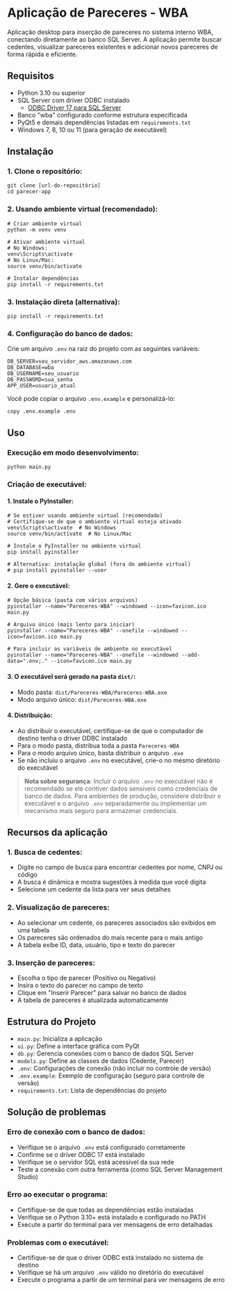 # Aplicação de Pareceres - WBA

Aplicação desktop para inserção de pareceres no sistema interno WBA, conectando diretamente ao banco SQL Server. A aplicação permite buscar cedentes, visualizar pareceres existentes e adicionar novos pareceres de forma rápida e eficiente.

## Requisitos

- Python 3.10 ou superior
- SQL Server com driver ODBC instalado
  - [ODBC Driver 17 para SQL Server](https://go.microsoft.com/fwlink/?linkid=2168524)
- Banco "wba" configurado conforme estrutura especificada
- PyQt5 e demais dependências listadas em `requirements.txt`
- Windows 7, 8, 10 ou 11 (para geração de executável)

## Instalação

### 1. Clone o repositório:
```
git clone [url-do-repositório]
cd parecer-app
```

### 2. Usando ambiente virtual (recomendado):
```
# Criar ambiente virtual
python -m venv venv

# Ativar ambiente virtual
# No Windows:
venv\Scripts\activate
# No Linux/Mac:
source venv/bin/activate

# Instalar dependências
pip install -r requirements.txt
```

### 3. Instalação direta (alternativa):
```
pip install -r requirements.txt
```

### 4. Configuração do banco de dados:
Crie um arquivo `.env` na raiz do projeto com as seguintes variáveis:
```
DB_SERVER=seu_servidor_aws.amazonaws.com
DB_DATABASE=wba
DB_USERNAME=seu_usuario
DB_PASSWORD=sua_senha
APP_USER=usuario_atual
```

Você pode copiar o arquivo `.env.example` e personalizá-lo:
```
copy .env.example .env
```

## Uso

### Execução em modo desenvolvimento:
```
python main.py
```

### Criação de executável:

#### 1. Instale o PyInstaller:
```
# Se estiver usando ambiente virtual (recomendado)
# Certifique-se de que o ambiente virtual esteja ativado
venv\Scripts\activate  # No Windows
source venv/bin/activate  # No Linux/Mac

# Instale o PyInstaller no ambiente virtual
pip install pyinstaller

# Alternativa: instalação global (fora do ambiente virtual)
# pip install pyinstaller --user
```

#### 2. Gere o executável:
```
# Opção básica (pasta com vários arquivos)
pyinstaller --name="Pareceres-WBA" --windowed --icon=favicon.ico main.py

# Arquivo único (mais lento para iniciar)
pyinstaller --name="Pareceres-WBA" --onefile --windowed --icon=favicon.ico main.py

# Para incluir as variáveis de ambiente no executável
pyinstaller --name="Pareceres-WBA" --onefile --windowed --add-data=".env;." --icon=favicon.ico main.py
```

#### 3. O executável será gerado na pasta `dist/`:
- Modo pasta: `dist/Pareceres-WBA/Pareceres-WBA.exe`
- Modo arquivo único: `dist/Pareceres-WBA.exe`

#### 4. Distribuição:
- Ao distribuir o executável, certifique-se de que o computador de destino tenha o driver ODBC instalado
- Para o modo pasta, distribua toda a pasta `Pareceres-WBA`
- Para o modo arquivo único, basta distribuir o arquivo `.exe`
- Se não incluiu o arquivo `.env` no executável, crie-o no mesmo diretório do executável

> **Nota sobre segurança**: Incluir o arquivo `.env` no executável não é recomendado se ele contiver dados sensíveis como credenciais de banco de dados. Para ambientes de produção, considere distribuir o executável e o arquivo `.env` separadamente ou implementar um mecanismo mais seguro para armazenar credenciais.

## Recursos da aplicação

### 1. Busca de cedentes:
- Digite no campo de busca para encontrar cedentes por nome, CNPJ ou código
- A busca é dinâmica e mostra sugestões à medida que você digita
- Selecione um cedente da lista para ver seus detalhes

### 2. Visualização de pareceres:
- Ao selecionar um cedente, os pareceres associados são exibidos em uma tabela
- Os pareceres são ordenados do mais recente para o mais antigo
- A tabela exibe ID, data, usuário, tipo e texto do parecer

### 3. Inserção de pareceres:
- Escolha o tipo de parecer (Positivo ou Negativo)
- Insira o texto do parecer no campo de texto
- Clique em "Inserir Parecer" para salvar no banco de dados
- A tabela de pareceres é atualizada automaticamente

## Estrutura do Projeto

- `main.py`: Inicializa a aplicação
- `ui.py`: Define a interface gráfica com PyQt
- `db.py`: Gerencia conexões com o banco de dados SQL Server
- `models.py`: Define as classes de dados (Cedente, Parecer)
- `.env`: Configurações de conexão (não incluir no controle de versão)
- `.env.example`: Exemplo de configuração (seguro para controle de versão)
- `requirements.txt`: Lista de dependências do projeto

## Solução de problemas

### Erro de conexão com o banco de dados:
- Verifique se o arquivo `.env` está configurado corretamente
- Confirme se o driver ODBC 17 está instalado
- Verifique se o servidor SQL está acessível da sua rede
- Teste a conexão com outra ferramenta (como SQL Server Management Studio)

### Erro ao executar o programa:
- Certifique-se de que todas as dependências estão instaladas
- Verifique se o Python 3.10+ está instalado e configurado no PATH
- Execute a partir do terminal para ver mensagens de erro detalhadas

### Problemas com o executável:
- Certifique-se de que o driver ODBC está instalado no sistema de destino
- Verifique se há um arquivo `.env` válido no diretório do executável
- Execute o programa a partir de um terminal para ver mensagens de erro
